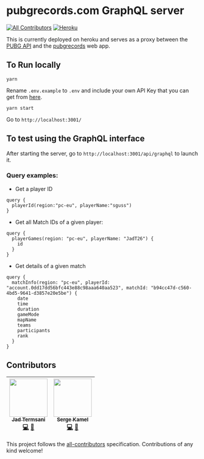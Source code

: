 # pubgrecords.com GraphQL server

[![All Contributors](https://img.shields.io/badge/all_contributors-2-orange.svg?style=flat-square)](#contributors)
[![Heroku](http://heroku-badges.herokuapp.com/?app=pubgrecords-graphql)](https://pubgrecords-graphql.herokuapp.com/)

This is currently deployed on heroku and serves as a proxy between the [PUBG API](https://documentation.playbattlegrounds.com/en/introduction.html) and the [pubgrecords](https://www.pubgrecords.com) web app.

## To Run locally

```
yarn
```

Rename `.env.example` to `.env` and include your own API Key that you can get from [here](https://developer.playbattlegrounds.com/).

```
yarn start
```

Go to `http://localhost:3001/`

## To test using the GraphQL interface

After starting the server, go to `http://localhost:3001/api/graphql` to launch it.

### Query examples:

- Get a player ID 

```
query {
  playerId(region:"pc-eu", playerName:"sguss")
}
```

- Get all Match IDs of a given player:

```
query {
  playerGames(region: "pc-eu", playerName: "JadT26") {
    id
  }
}
```

- Get details of a given match

```
query {
  matchInfo(region: "pc-eu", playerId: "account.0dd17dd56bfc443e88c98aaa640aa523", matchId: "b94cc47d-c560-4bd5-9641-d3857e20e5be") {
    date
    time
    duration
    gameMode
    mapName
    teams
    participants
    rank
  }
}
```


## Contributors

<!-- ALL-CONTRIBUTORS-LIST:START - Do not remove or modify this section -->
<!-- prettier-ignore -->
| [<img src="https://avatars0.githubusercontent.com/u/32297675?v=4" width="100px;"/><br /><sub><b>Jad Termsani</b></sub>](https://github.com/JadTermsani)<br />[💻](https://github.com/JadTermsani/PubgRecords-server/commits?author=JadTermsani "Code") [📖](https://github.com/JadTermsani/PubgRecords-server/commits?author=JadTermsani "Documentation") | [<img src="https://avatars1.githubusercontent.com/u/7265811?v=4" width="100px;"/><br /><sub><b>Serge Kamel</b></sub>](https://github.com/Faultless)<br />[💻](https://github.com/JadTermsani/PubgRecords-server/commits?author=Faultless "Code") [📖](https://github.com/JadTermsani/PubgRecords-server/commits?author=Faultless "Documentation")
| :---: | :---: |

<!-- ALL-CONTRIBUTORS-LIST:END -->

This project follows the [all-contributors](https://github.com/kentcdodds/all-contributors) specification. Contributions of any kind welcome!
